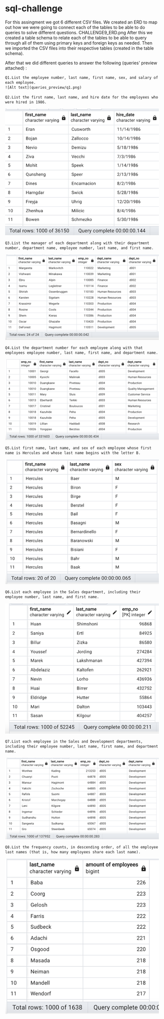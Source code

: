 # sql-challenge
For this assingment we got 6 different CSV files. We created an ERD to map out how we were going to connect each of the tables to be able to do queries to solve different questions. 
CHALLENGE9_ERD.png
After this we created a table schema to relate each of the tables to be able to query through all of them using primary keys and foreign keys as needed. 
Then we imported the CSV files into their respective tables (created in the table schema).


After that we did different queries to answer the following (queries' preview attached) :

    Q1.List the employee number, last name, first name, sex, and salary of each employee.
    ![Alt text](queries_preview/q1.png)

    Q2.List the first name, last name, and hire date for the employees who were hired in 1986.
![Alt text](queries_preview/q2.png)

    Q3.List the manager of each department along with their department number, department name, employee number, last name, and first name.
![Alt text](queries_preview/q3.png)

    Q4.List the department number for each employee along with that employees employee number, last name, first name, and department name.
![Alt text](queries_preview/q4.png)

    Q5.List first name, last name, and sex of each employee whose first name is Hercules and whose last name begins with the letter B.
![Alt text](queries_preview/q5.png)

    Q6.List each employee in the Sales department, including their employee number, last name, and first name.
![Alt text](queries_preview/q6.png)


    Q7.List each employee in the Sales and Development departments, including their employee number, last name, first name, and department name.
![Alt text](queries_preview/q7.png)

    Q8.List the frequency counts, in descending order, of all the employee last names (that is, how many employees share each last name).
![Alt text](queries_preview/q8.png)
  